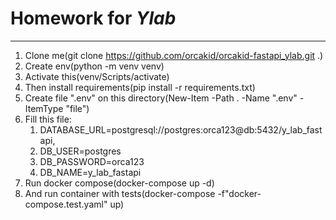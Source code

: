 # Homework for ***Ylab***
_______
1. Clone me(git clone https://github.com/orcakid/orcakid-fastapi_ylab.git .)
2. Create env(python -m venv venv)
3. Activate this(venv/Scripts/activate)
4. Then install requirements(pip install -r requirements.txt)
5. Create file ".env" on this directory(New-Item -Path . -Name ".env" -ItemType "file")
6. Fill this file:
   1. DATABASE_URL=postgresql://postgres:orca123@db:5432/y_lab_fastapi,
   2. DB_USER=postgres
   3. DB_PASSWORD=orca123
   4. DB_NAME=y_lab_fastapi
7. Run docker compose(docker-compose up -d)
8. And run container with tests(docker-compose -f"docker-compose.test.yaml" up)

